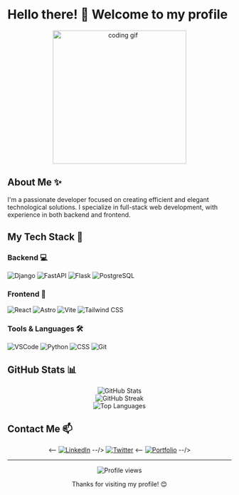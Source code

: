 # Hello there! 👋 Welcome to my profile

<div align="center">
  <img src="https://media.giphy.com/media/qgQUggAC3Pfv687qPC/giphy.gif" width="300" alt="coding gif">
</div>

## About Me ✨

I'm a passionate developer focused on creating efficient and elegant technological solutions. I specialize in full-stack web development, with experience in both backend and frontend.

## My Tech Stack 🚀

### Backend 💻
![Django](https://img.shields.io/badge/-Django-092E20?style=flat-square&logo=django&logoColor=white)
![FastAPI](https://img.shields.io/badge/-FastAPI-009688?style=flat-square&logo=fastapi&logoColor=white)
![Flask](https://img.shields.io/badge/-Flask-000000?style=flat-square&logo=flask&logoColor=white)
![PostgreSQL](https://img.shields.io/badge/-PostgreSQL-336791?style=flat-square&logo=postgresql&logoColor=white)

### Frontend 🎨
![React](https://img.shields.io/badge/-React-61DAFB?style=flat-square&logo=react&logoColor=black)
![Astro](https://img.shields.io/badge/-Astro-FF5D01?style=flat-square&logo=astro&logoColor=white)
![Vite](https://img.shields.io/badge/-Vite-646CFF?style=flat-square&logo=vite&logoColor=white)
![Tailwind CSS](https://img.shields.io/badge/-Tailwind_CSS-38B2AC?style=flat-square&logo=tailwind-css&logoColor=white)

### Tools & Languages 🛠️
![VSCode](https://img.shields.io/badge/-VSCode-007ACC?style=flat-square&logo=visual-studio-code&logoColor=white)
![Python](https://img.shields.io/badge/-Python-3776AB?style=flat-square&logo=python&logoColor=white)
![CSS](https://img.shields.io/badge/-CSS-1572B6?style=flat-square&logo=css3&logoColor=white)
![Git](https://img.shields.io/badge/-Git-F05032?style=flat-square&logo=git&logoColor=white)

## GitHub Stats 📊

<div align="center">
  <img src="https://github-readme-stats.vercel.app/api?username=Manuel-Mendoza&show_icons=true&theme=dracula" alt="GitHub Stats" />
</div>

<div align="center">
  <img src="https://github-readme-streak-stats.herokuapp.com/?user=Manuel-Mendoza&theme=dracula" alt="GitHub Streak" />
</div>

<div align="center">
  <img src="https://github-readme-stats.vercel.app/api/top-langs/?username=Manuel-Mendoza&layout=compact&theme=dracula" alt="Top Languages" />
</div>

## Contact Me 📫

<div align="center">
  
<-- [![LinkedIn](https://img.shields.io/badge/-LinkedIn-0077B5?style=for-the-badge&logo=linkedin&logoColor=white)](https://linkedin.com/in/YOUR_LINKEDIN_PROFILE) --/>
[![Twitter](https://img.shields.io/badge/-Twitter-1DA1F2?style=for-the-badge&logo=twitter&logoColor=white)](https://twitter.com/itjosemendoza)
<-- [![Portfolio](https://img.shields.io/badge/-Portfolio-000000?style=for-the-badge&logo=react&logoColor=white)](https://YOUR_WEBSITE) --/>

</div>

---

<div align="center">
  <img src="https://komarev.com/ghpvc/?username=Manuel-Mendoza&color=blueviolet" alt="Profile views" />
  <p>Thanks for visiting my profile! 😊</p>
</div>
